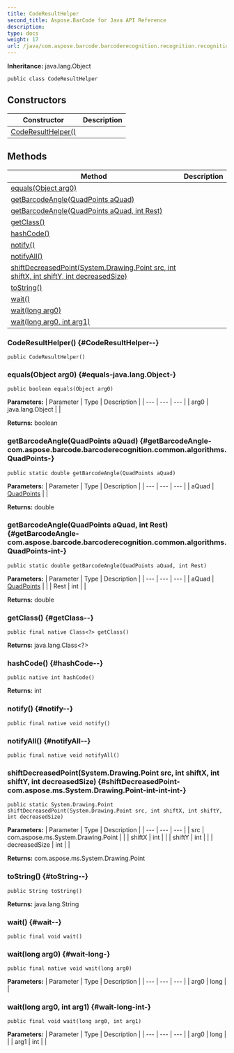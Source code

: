 ```yaml
---
title: CodeResultHelper
second_title: Aspose.BarCode for Java API Reference
description: 
type: docs
weight: 17
url: /java/com.aspose.barcode.barcoderecognition.recognition.recognitionsession.coderesult/coderesulthelper/
---
```

**Inheritance:**
java.lang.Object
```
public class CodeResultHelper
```
## Constructors

| Constructor | Description |
| --- | --- |
| [CodeResultHelper()](#CodeResultHelper--) |  |
## Methods

| Method | Description |
| --- | --- |
| [equals(Object arg0)](#equals-java.lang.Object-) |  |
| [getBarcodeAngle(QuadPoints aQuad)](#getBarcodeAngle-com.aspose.barcode.barcoderecognition.common.algorithms.QuadPoints-) |  |
| [getBarcodeAngle(QuadPoints aQuad, int Rest)](#getBarcodeAngle-com.aspose.barcode.barcoderecognition.common.algorithms.QuadPoints-int-) |  |
| [getClass()](#getClass--) |  |
| [hashCode()](#hashCode--) |  |
| [notify()](#notify--) |  |
| [notifyAll()](#notifyAll--) |  |
| [shiftDecreasedPoint(System.Drawing.Point src, int shiftX, int shiftY, int decreasedSize)](#shiftDecreasedPoint-com.aspose.ms.System.Drawing.Point-int-int-int-) |  |
| [toString()](#toString--) |  |
| [wait()](#wait--) |  |
| [wait(long arg0)](#wait-long-) |  |
| [wait(long arg0, int arg1)](#wait-long-int-) |  |
### CodeResultHelper() {#CodeResultHelper--}
```
public CodeResultHelper()
```


### equals(Object arg0) {#equals-java.lang.Object-}
```
public boolean equals(Object arg0)
```




**Parameters:**
| Parameter | Type | Description |
| --- | --- | --- |
| arg0 | java.lang.Object |  |

**Returns:**
boolean
### getBarcodeAngle(QuadPoints aQuad) {#getBarcodeAngle-com.aspose.barcode.barcoderecognition.common.algorithms.QuadPoints-}
```
public static double getBarcodeAngle(QuadPoints aQuad)
```




**Parameters:**
| Parameter | Type | Description |
| --- | --- | --- |
| aQuad | [QuadPoints](../../com.aspose.barcode.barcoderecognition.common.algorithms/quadpoints) |  |

**Returns:**
double
### getBarcodeAngle(QuadPoints aQuad, int Rest) {#getBarcodeAngle-com.aspose.barcode.barcoderecognition.common.algorithms.QuadPoints-int-}
```
public static double getBarcodeAngle(QuadPoints aQuad, int Rest)
```




**Parameters:**
| Parameter | Type | Description |
| --- | --- | --- |
| aQuad | [QuadPoints](../../com.aspose.barcode.barcoderecognition.common.algorithms/quadpoints) |  |
| Rest | int |  |

**Returns:**
double
### getClass() {#getClass--}
```
public final native Class<?> getClass()
```




**Returns:**
java.lang.Class<?>
### hashCode() {#hashCode--}
```
public native int hashCode()
```




**Returns:**
int
### notify() {#notify--}
```
public final native void notify()
```




### notifyAll() {#notifyAll--}
```
public final native void notifyAll()
```




### shiftDecreasedPoint(System.Drawing.Point src, int shiftX, int shiftY, int decreasedSize) {#shiftDecreasedPoint-com.aspose.ms.System.Drawing.Point-int-int-int-}
```
public static System.Drawing.Point shiftDecreasedPoint(System.Drawing.Point src, int shiftX, int shiftY, int decreasedSize)
```




**Parameters:**
| Parameter | Type | Description |
| --- | --- | --- |
| src | com.aspose.ms.System.Drawing.Point |  |
| shiftX | int |  |
| shiftY | int |  |
| decreasedSize | int |  |

**Returns:**
com.aspose.ms.System.Drawing.Point
### toString() {#toString--}
```
public String toString()
```




**Returns:**
java.lang.String
### wait() {#wait--}
```
public final void wait()
```




### wait(long arg0) {#wait-long-}
```
public final native void wait(long arg0)
```




**Parameters:**
| Parameter | Type | Description |
| --- | --- | --- |
| arg0 | long |  |

### wait(long arg0, int arg1) {#wait-long-int-}
```
public final void wait(long arg0, int arg1)
```




**Parameters:**
| Parameter | Type | Description |
| --- | --- | --- |
| arg0 | long |  |
| arg1 | int |  |

